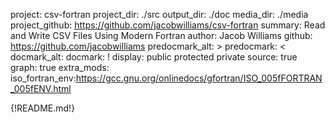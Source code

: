 project: csv-fortran
project_dir: ./src
output_dir: ./doc
media_dir: ./media
project_github: https://github.com/jacobwilliams/csv-fortran
summary: Read and Write CSV Files Using Modern Fortran
author: Jacob Williams
github: https://github.com/jacobwilliams
predocmark_alt: >
predocmark: <
docmark_alt:
docmark: !
display: public
         protected
         private
source: true
graph: true
extra_mods: iso_fortran_env:https://gcc.gnu.org/onlinedocs/gfortran/ISO_005fFORTRAN_005fENV.html

{!README.md!}
